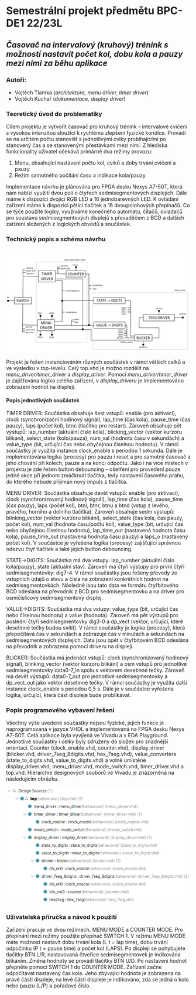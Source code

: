 # **Semestrální projekt předmětu BPC-DE1 22/23L**
## *Časovač na intervalový (kruhový) trénink s možností nastavit počet kol, dobu kola a pauzy mezi nimi za běhu aplikace*
### Autoři:
- Vojtěch Tlamka (*architektura, menu driver, timer driver*)
- Vojtěch Kuchař (*dokumentace, display driver*)

### Teoretický úvod do problematiky

Cílem projektu je vytvořit časovač pro kruhový trénink – intervalové cvičení s vysokou intenzitou sloužící k rychlému zlepšení fyzické kondice. Provádí se na určitém počtu stanovišť s jednotlivými cviky probíhajícími po stanovený čas a se stanovenými přestávkami mezi nimi. Z hlediska funkcionality uživatel očekává primárně dva režimy provozu:
  1. Menu, obsahující nastavení počtu kol, cviků a doby trvání cvičení a pauzy
  2. Režim samotného počítání času a indikace kola/pauzy

Implementace návrhu je plánována pro FPGA desku Nexys A7-50T, která nám nabízí využití dvou polí o čtyřech sedmisegmentových displejích. Dále máme k dispozici dvojici RGB LED a 16 jednobarevných LED. K ovládání zařízení máme k dispozici pětici tlačítek a 16 dvoupolohových přepínačů. Co se týče použité logiky, využíváme konečného automatu, čítačů, ovladačů pro soustavu sedmisegmentových displejů s převaděčem z BCD a dalších zařízení složených z logických obvodů a součástek.

### Technický popis a schéma návrhu

![schéma návrhu](img/schematic.PNG)

Projekt je řešen instanciováním různých součástek v rámci větších celků a ve výsledku v top-levelu. Celý top.vhd je možno rozdělit na *menu_driver/timer_driver* a *display_driver*. Pomocí *menu_driver/timer_driver* je zajišťována logika celého zařízení, v *display_driveru* je implementováno zobrazení hodnot na displeji.

  #### Popis jednotlivých součástek
  
  TIMER DRIVER: Součástka obsahuje šest vstupů: enable (pro aktivaci), clock (synchronizační hodinový signál), lap_time (čas kola), pause_time (čas pauzy), laps (počet kol), btnc (tlačítko pro restart). Zároveň obsahuje pět výstupů: lap_number (aktuální čislo kola), blicking_vector (vektor kurzoru blikání), select_state (kolo/pauza), num_val (hodnota času v sekundách) a value_type (bit, určující čas nebo obyčejnou číselnou hodnotu). V rámci součástky je využita instance clock_enable s periodou 1 sekunda. Dále je implementována logika (procesy) pro pauzu i reset a pro samotný časovač a jeho chování při kolech, pauze a na konci odpočtu. Jako i na více místech v projektu je zde řešen button debouncing – ošetření pro provedení pouze jedné akce při jednom zmáčknutí tlačítka, tedy nastavení časového prahu, do kterého nebude přijímán nový impuls z tlačítka.
  
  MENU DRIVER: Součástka obsahuje devět vstupů: enable (pro aktivaci), clock (synchronizovaný hodinový signál), lap_time (čas kola), pause_time (čas pauzy), laps (počet kol), btnl, btnr, btnu a btnd (vstup z levého, pravého, horního a dolního tlačítka). Zároveň obsahuje sedm výstupů: blinking_vector (vektor kurzoru blikání), select_state (čas kola, čas pauzy, počet kol), num_val (hodnota času/počtu kol), value_type (bit, určující čas nebo obyčejnou číselnou hodnotu), lap_time_out (nastavená hodnota času kola), pause_time_out (nastavená hodnota času pauzy) a laps_o (nastavený počet kol). V součástce je vyřešena logika (procesy) zajišťující správnou odezvu čtyř tlačítek a také jejich button debouncing.
  
  STATE->DIGITS: Součástka má dva vstupy: lap_number (aktuální číslo kola/pauzy), state (aktuální stav). Zároveň má čtyři výstupy pro první čtyři sedmisegmentovky: dig7-4. V rámci součástky jsou řešeny převody ze vstupních údajů o stavu a čísla na zobrazení konkrétních hodnot na sedmisegmentovkách. Následně jsou tato data ve formátu čtyřbitového BCD odeslána na převodník z BCD pro sedmisegmentovku a na driver pro osmičíslicový sedmisegmentový displej.
  
  VALUE->DIGITS: Součástka má dva vstupy: value_type (bit, určující čas nebo číselnou hodnotu) a value (hodnota). Zároveň má pět výstupů pro poslední čtyři sedmisegmentovky dig3-0 a dp_vect (vektor, určující, které desetinné tečky budou svítit). V rámci součástky je logika (procesy), která přepočítává čas v sekundách a zobrazuje čas v minutách a sekundách na sedmisegmentových displejích. Data jsou opět v čtyřbitovém BCD odeslána na převodník a zobrazena pomocí driveru na displeji.
  
  BLICKER: Součástka má jedenáct vstupů: clock (synchronizovaný hodinový signál), blinking_vector (vektor kurzoru blikání) a osm vstupů pro jednotlivé sedmisegmentovky data0-7_in spolu s vektorem desetinné tečky. Zároveň má devět výstupů: data0-7_out pro jednotlivé sedmisegmentovky a dp_vect_out jako vektor desetinné tečky. V rámci součástky je využita další instance clock_enable s periodou 0,5 s. Dále je v součástce vyřešena logika, určující, která část displeje bude problikávat.

### Popis programového vybavení řešení

Všechny výše uvedené součástky nejsou fyzické, jejich funkce je naprogramovaná v jazyce VHDL a implementovaná na FPGA desku Nexys A7-50T. Celá aplikace byla vyvjíená ve Vivadu a v EDA Playground. Jednotlivé součástky i celky byly sdruženy do složek pro snadnější orientaci. Counter (clock_enable.vhd, counter.vhd), display_driver (blicker.vhd, driver_7seg_8digits.vhd, hex_7seg.vhd), value_converters (state_to_digits.vhd, value_to_digits.vhd) a volně umístěné display_driver.vhd, menu_driver.vhd, mode_switch.vhd, timer_driver.vhd a top.vhd. Hierarchie designových souborů ve Vivadu je znázorněná na následujícím obrázku.

![hierarchie souborů ve Vivadu](img/hierarchy.png)

### Uživatelská příručka a návod k použití

Zařízení pracuje ve dvou režimech, MENU MODE a COUNTER MODE. Pro přepínání mezi režimy použijte přepínač SWITCH 1. V režimu MENU MODE máte možnost nastavit dobu trvání kola (L t = lap time), dobu trvání odpočinku (P t = pause time) a počet kol (LAPS). Po displeji se pohybujete tlačítky BTN L/R, nastavovaná čtveřice sedmisegmentovek je indikována blikáním. Změna hodnoty se provádí tlačítky BTN U/D. Po nastavení hodnot přepněte pomocí SWITCH 1 do COUNTER MODE. Zařízení začne odpočítávat nastavený čas kola. Jeho zbývající hodnota je zobrazena na pravé části displeje, na levé části displeje je indikováno, zda se jedná o kolo nebo pauzu (L/P) a pořadové číslo.
